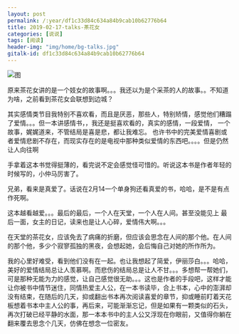 ```yaml
---
layout: post
permalink: /:year/df1c33d84c634a84b9cab10b62776b64
title: 2019-02-17-talks-茶花女
categories: [说说]
tags: [阅读]
header-img: "img/home/bg-talks.jpg"
gitalk-id: df1c33d84c634a84b9cab10b62776b64
---
```


![图](http://image.linxingyang.net/image/note/2019/2019-02-17-talks/chn.jpg)


原来茶花女讲的是一个妓女的故事啊。。。我还以为是个采茶的人的故事。。不知道为啥，之前看到茶花女会联想到边城？


其实感情类节目我特别不喜欢看，而且是厌恶，那些人，特别矫情，感觉他们糟蹋了爱情。。。但一本讲感情书，，我还是挺喜欢看的，真实的感情，一段爱情， 一个故事，娓娓道来，不管结局是喜是悲，都让我难忘。  也许书中的完美爱情喜剧或者爱情悲剧不存在，而现实存在的是电视中那种类似爱情的东西吧。。。。但是仍然让人向往啊


手拿着这本书觉得挺薄的，看完说不定会感觉怪可惜的。听说这本书是作者年轻的时候写的，小仲马厉害了。


兄弟，看来是真爱了。话说在2月14一个单身狗还看真爱的书，哈哈，是不是有点作死啊。


这本越看越爱。。。最后的最后，一个人在天堂，一个人在人间。甚至没能见上 最后一面，女主的日记，读来也是让人心碎，爱情伟大啊。。。

在天堂的茶花女，应该免去了病痛的折磨，但应该会思念在人间的那个他。在人间的那个他，多少个寂寥孤独的黑夜，会想起她，会后悔自己对她的所作所为。

我的心里好难受，看到他们没有在一起。也让我想起了简爱，伊丽莎白。。。哈哈，美好的爱情结局总让人羡慕啊。而悲伤的结局总是让人不甘。。。多想帮一帮她们，可是那种无能为力的感觉，让自己感觉很无助。。。这也是作者的手段吧，这样才能让你被书中情节迷住，同情热爱主人公，在一本书读毕，合上书本，心中的澎湃却没有结束，在随后的几天，抑或翻出书本再次阅读喜爱的章节，抑或睡前盯着天花板想着书本中主人公的事，再后来，可能渐渐忘记，但是如果有一颗类似的石头，再次打破已经平静的水面，那一本本书中的主人公又浮现在你眼前，又值得你躺在翻来覆去思念个几天，仿佛在想念一位密友。










